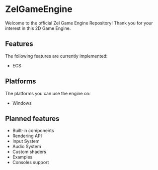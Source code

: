 # ZelGameEngine

Welcome to the official Zel Game Engine Repository!
Thank you for your interest in this 2D Game Engine.

## Features
The following features are currently implemented:
- ECS

## Platforms
The platforms you can use the engine on:
- Windows

## Planned features
- Built-in components
- Rendering API
- Input System
- Audio System
- Custom shaders
- Examples
- Consoles support

